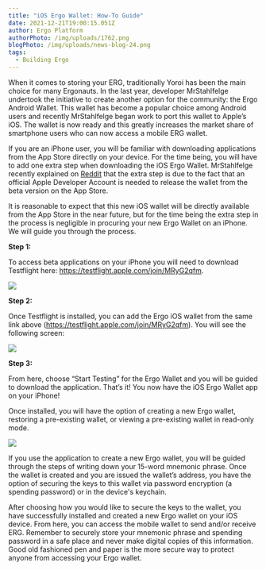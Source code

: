 ```yaml
---
title: "iOS Ergo Wallet: How-To Guide"
date: 2021-12-21T19:00:15.051Z
author: Ergo Platform
authorPhoto: /img/uploads/1762.png
blogPhoto: /img/uploads/news-blog-24.png
tags:
  - Building Ergo
---
```

<!--StartFragment-->

When it comes to storing your ERG, traditionally Yoroi has been the main choice for many Ergonauts. In the last year, developer MrStahlfelge undertook the initiative to create another option for the community: the Ergo Android Wallet. This wallet has become a popular choice among Android users and recently MrStahlfelge began work to port this wallet to Apple’s iOS. The wallet is now ready and this greatly increases the market share of smartphone users who can now access a mobile ERG wallet. 

If you are an iPhone user, you will be familiar with downloading applications from the App Store directly on your device. For the time being, you will have to add one extra step when downloading the iOS Ergo Wallet. MrStahlfelge recently explained on [Reddit](https://www.reddit.com/r/ergonauts/comments/rkpnck/christmas_is_coming_and_ios_ergo_wallet_app_10_is/) that the extra step is due to the fact that an official Apple Developer Account is needed to release the wallet from the beta version on the App Store. 

It is reasonable to expect that this new iOS wallet will be directly available from the App Store in the near future, but for the time being the extra step in the process is negligible in procuring your new Ergo Wallet on an iPhone. We will guide you through the process.

**Step 1:**

To access beta applications on your iPhone you will need to download Testflight here: <https://testflight.apple.com/join/MRyG2qfm>. 

![](https://lh5.googleusercontent.com/GnOW_PLptr7VL6mRsvEG3zbEWlcc2muLGN0hJNcB6ni-4ks-GRflYgnWRUALhiK-7-dQUHZSGDWR05K73psJM_oEbpSIdnh6wEJ45CE3vgIl-BxqNG8w3Tx1shs4tttnr4-C_DSx)

**Step 2:**

Once Testflight is installed, you can add the Ergo iOS wallet from the same link above (<https://testflight.apple.com/join/MRyG2qfm>). You will see the following screen: 

![](https://lh4.googleusercontent.com/xoTrcVu0iNidFxAupRzfWLkNUZhTMZITCLAaV0RsBAZH1BMPQJqZJABhHqNholiMwGj1BCmUfXGP6iIhIliG9fO3m6r1T8QRLJ9HJQ57k4qkGuKd7aJ56aECzYuuWlYS3S0bqV3w)

**Step 3:**

From here, choose “Start Testing” for the Ergo Wallet and you will be guided to download the application. That’s it! You now have the iOS Ergo Wallet app on your iPhone!

Once installed, you will have the option of creating a new Ergo wallet, restoring a pre-existing wallet, or viewing a pre-existing wallet in read-only mode.

![](/img/uploads/1ergoios.png)

If you use the application to create a new Ergo wallet, you will be guided through the steps of writing down your 15-word mnemonic phrase. Once the wallet is created and you are issued the wallet’s address, you have the option of securing the keys to this wallet via password encryption (a spending password) or in the device's keychain.

After choosing how you would like to secure the keys to the wallet, you have successfully installed and created a new Ergo wallet on your iOS device. From here, you can access the mobile wallet to send and/or receive ERG. Remember to securely store your mnemonic phrase and spending password in a safe place and never make digital copies of this information. Good old fashioned pen and paper is the more secure way to protect anyone from accessing your Ergo wallet.

<!--EndFragment-->
